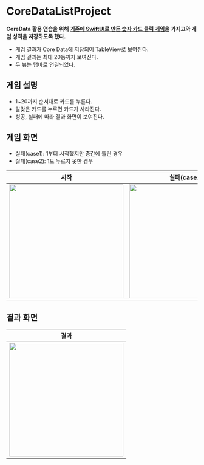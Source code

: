 # CoreDataListProject
**CoreData 활용 연습을 위해 [기존에 SwiftUI로 만든 숫자 카드 클릭 게임](https://github.com/Eunice0927/GridRowProject)을 가지고와 게임 성적을 저장하도록 했다.** <br/>
- 게임 결과가 Core Data에 저장되어 TableView로 보여진다. <br/>
- 게임 결과는 최대 20등까지 보여진다. <br/>
- 두 뷰는 탭바로 연결되었다.

## 게임 설명
- 1~20까지 순서대로 카드를 누른다.
- 알맞은 카드를 누르면 카드가 사라진다.
- 성공, 실패에 따라 결과 화면이 보여진다.

## 게임 화면
- 실패(case1): 1부터 시작했지만 중간에 틀린 경우
- 실패(case2): 1도 누르지 못한 경우

|시작|실패(case1)|실패(case2)|성공|다시하기|
|:-:|:-:|:-:|:-:|:-:|
|<img height="300" src="https://github.com/Eunice0927/GridRowProject/assets/106911494/76a94885-6183-4544-9c9d-6e4fa36d9483">|<img height="300" src="https://github.com/Eunice0927/GridRowProject/assets/106911494/77b828b2-310a-4419-8238-9155b99100a6">|<img height="300" src="https://github.com/Eunice0927/GridRowProject/assets/106911494/4e2dac47-ae22-4519-a8a6-059f5a1b91b7">|<img height="300" src="https://github.com/Eunice0927/GridRowProject/assets/106911494/76674b53-807c-4af2-a440-6ea3865fd92b">|<img height="300" src="https://github.com/Eunice0927/GridRowProject/assets/106911494/3b2238b6-9a18-458a-a326-d0ab19b483a2">|

## 결과 화면
|결과|
|:-:|
|<img height="300" src="https://github.com/Eunice0927/CoreDataListProject/assets/106911494/4ad8dc99-3412-4410-bd02-23c9159330d9">|
